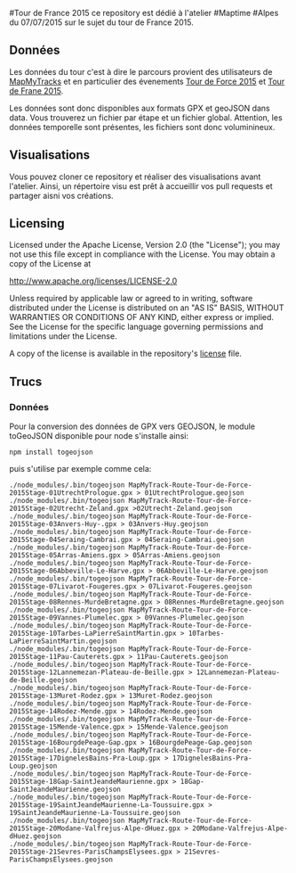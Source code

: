 #Tour de France 2015
ce repository est dédié à l'atelier #Maptime #Alpes du 07/07/2015 sur le sujet du tour de France 2015.


## Données
Les données du tour c'est à dire le parcours provient des utilisateurs de [MapMyTracks](https://www.mapmytracks.com/) et en particulier des évenements [Tour de Force 2015](https://www.mapmytracks.com/events/tour-de-force-2015) et [Tour de Frane 2015](https://www.mapmytracks.com/events/tour-de-france-2015).

Les données sont donc disponibles aux formats GPX et geoJSON dans data.
Vous trouverez un fichier par étape et un fichier global. Attention, les données temporelle sont présentes, les fichiers sont donc voluminineux.

## Visualisations
Vous pouvez cloner ce repository et réaliser des visualisations avant l'atelier. Ainsi, un répertoire visu est prêt à accueillir vos pull requests et partager aisni vos créations.

## Licensing
Licensed under the Apache License, Version 2.0 (the "License"); you may not use this file except in compliance with the License. You may obtain a copy of the License at

http://www.apache.org/licenses/LICENSE-2.0

Unless required by applicable law or agreed to in writing, software distributed under the License is distributed on an "AS IS" BASIS, WITHOUT WARRANTIES OR CONDITIONS OF ANY KIND, either express or implied. See the License for the specific language governing permissions and limitations under the License.

A copy of the license is available in the repository's [license](LICENCE) file.



## Trucs
### Données
Pour la conversion des données de GPX vers GEOJSON, le module toGeoJSON disponible pour node s'installe ainsi:
~~~
npm install togeojson
~~~

puis s'utilise par exemple comme cela:

~~~
./node_modules/.bin/togeojson MapMyTrack-Route-Tour-de-Force-2015Stage-01UtrechtPrologue.gpx > 01UtrechtPrologue.geojson
./node_modules/.bin/togeojson MapMyTrack-Route-Tour-de-Force-2015Stage-02Utrecht-Zeland.gpx >02Utrecht-Zeland.geojson
./node_modules/.bin/togeojson MapMyTrack-Route-Tour-de-Force-2015Stage-03Anvers-Huy-.gpx > 03Anvers-Huy.geojson
./node_modules/.bin/togeojson MapMyTrack-Route-Tour-de-Force-2015Stage-04Seraing-Cambrai.gpx > 04Seraing-Cambrai.geojson
./node_modules/.bin/togeojson MapMyTrack-Route-Tour-de-Force-2015Stage-05Arras-Amiens.gpx > 05Arras-Amiens.geojson
./node_modules/.bin/togeojson MapMyTrack-Route-Tour-de-Force-2015Stage-06Abbeville-Le-Harve.gpx > 06Abbeville-Le-Harve.geojson
./node_modules/.bin/togeojson MapMyTrack-Route-Tour-de-Force-2015Stage-07Livarot-Fougeres.gpx > 07Livarot-Fougeres.geojson
./node_modules/.bin/togeojson MapMyTrack-Route-Tour-de-Force-2015Stage-08Rennes-MurdeBretagne.gpx > 08Rennes-MurdeBretagne.geojson
./node_modules/.bin/togeojson MapMyTrack-Route-Tour-de-Force-2015Stage-09Vannes-Plumelec.gpx > 09Vannes-Plumelec.geojson
./node_modules/.bin/togeojson MapMyTrack-Route-Tour-de-Force-2015Stage-10Tarbes-LaPierreSaintMartin.gpx > 10Tarbes-LaPierreSaintMartin.geojson
./node_modules/.bin/togeojson MapMyTrack-Route-Tour-de-Force-2015Stage-11Pau-Cauterets.gpx > 11Pau-Cauterets.geojson
./node_modules/.bin/togeojson MapMyTrack-Route-Tour-de-Force-2015Stage-12Lannemezan-Plateau-de-Beille.gpx > 12Lannemezan-Plateau-de-Beille.geojson
./node_modules/.bin/togeojson MapMyTrack-Route-Tour-de-Force-2015Stage-13Muret-Rodez.gpx > 13Muret-Rodez.geojson
./node_modules/.bin/togeojson MapMyTrack-Route-Tour-de-Force-2015Stage-14Rodez-Mende.gpx > 14Rodez-Mende.geojson
./node_modules/.bin/togeojson MapMyTrack-Route-Tour-de-Force-2015Stage-15Mende-Valence.gpx > 15Mende-Valence.geojson
./node_modules/.bin/togeojson MapMyTrack-Route-Tour-de-Force-2015Stage-16BourgdePeage-Gap.gpx > 16BourgdePeage-Gap.geojson
./node_modules/.bin/togeojson MapMyTrack-Route-Tour-de-Force-2015Stage-17DignelesBains-Pra-Loup.gpx > 17DignelesBains-Pra-Loup.geojson
./node_modules/.bin/togeojson MapMyTrack-Route-Tour-de-Force-2015Stage-18Gap-SaintJeandeMaurienne.gpx > 18Gap-SaintJeandeMaurienne.geojson
./node_modules/.bin/togeojson MapMyTrack-Route-Tour-de-Force-2015Stage-19SaintJeandeMaurienne-La-Toussuire.gpx > 19SaintJeandeMaurienne-La-Toussuire.geojson
./node_modules/.bin/togeojson MapMyTrack-Route-Tour-de-Force-2015Stage-20Modane-Valfrejus-Alpe-dHuez.gpx > 20Modane-Valfrejus-Alpe-dHuez.geojson
./node_modules/.bin/togeojson MapMyTrack-Route-Tour-de-Force-2015Stage-21Sevres-ParisChampsElysees.gpx > 21Sevres-ParisChampsElysees.geojson
~~~

